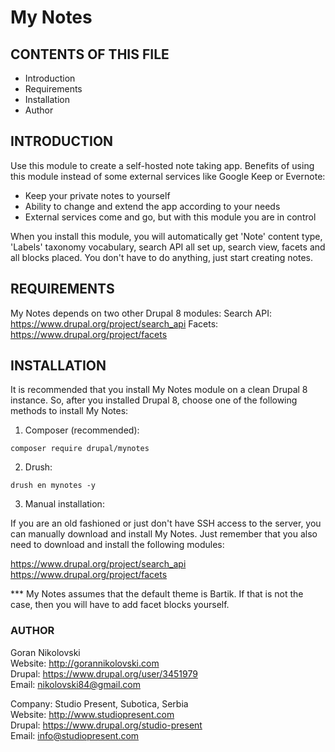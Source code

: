 # My Notes

## CONTENTS OF THIS FILE

  * Introduction
  * Requirements
  * Installation
  * Author

## INTRODUCTION

Use this module to create a self-hosted note taking app. Benefits of using this
module instead of some external services like Google Keep or Evernote:

- Keep your private notes to yourself
- Ability to change and extend the app according to your needs
- External services come and go, but with this module you are in control

When you install this module, you will automatically get 'Note' content type,
'Labels' taxonomy vocabulary, search API all set up, search view, facets and all 
blocks placed. You don't have to do anything, just start creating notes.

## REQUIREMENTS

My Notes depends on two other Drupal 8 modules:
Search API: https://www.drupal.org/project/search_api
Facets: https://www.drupal.org/project/facets

## INSTALLATION

It is recommended that you install My Notes module on a clean Drupal 8 instance.
So, after you installed Drupal 8, choose one of the following methods to install
My Notes:

1. Composer (recommended):
```
composer require drupal/mynotes
```

2. Drush:
```
drush en mynotes -y
```

3. Manual installation:

If you are an old fashioned or just don't have SSH access to the server, you can
manually download and install My Notes. Just remember that you also need to
download and install the following modules:

https://www.drupal.org/project/search_api
https://www.drupal.org/project/facets

*** My Notes assumes that the default theme is Bartik. If that is not the case, 
then you will have to add facet blocks yourself.

### AUTHOR

Goran Nikolovski  
Website: http://gorannikolovski.com  
Drupal: https://www.drupal.org/user/3451979  
Email: nikolovski84@gmail.com  

Company: Studio Present, Subotica, Serbia  
Website: http://www.studiopresent.com  
Drupal: https://www.drupal.org/studio-present  
Email: info@studiopresent.com  
